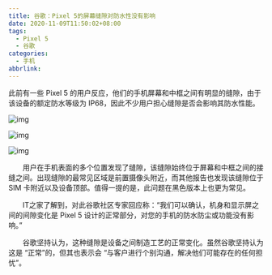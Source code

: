 ```yaml
---
title: 谷歌：Pixel 5的屏幕缝隙对防水性没有影响
date: 2020-11-09T11:50:02+08:00
tags:
  - Pixel 5
  - 谷歌
categories:
  - 手机
abbrlink:
---
```


此前有一些 Pixel 5 的用户反应，他们的手机屏幕和中框之间有明显的缝隙，由于该设备的额定防水等级为 IP68，因此不少用户担心缝隙是否会影响其防水性能。

![img](https://cdn.jsdelivr.net/gh/yakeing/Documentation@main/Hexo/images/6552-kcieywa2872274.jpg)

![img](https://cdn.jsdelivr.net/gh/yakeing/Documentation@main/Hexo/images/00f2-kcieywa2872273.jpg)

![img](https://cdn.jsdelivr.net/gh/yakeing/Documentation@main/Hexo/images/2f90-kcieywa2872334.jpg)

　　用户在手机表面的多个位置发现了缝隙，该缝隙始终位于屏幕和中框之间的接缝之间。出现缝隙的最常见区域是前置摄像头附近，而其他报告也发现该缝隙位于 SIM 卡附近以及设备顶部。值得一提的是，此问题在黑色版本上也更为常见。

　　IT之家了解到，对此谷歌社区专家回应称：“我们可以确认，机身和显示屏之间的间隙变化是 Pixel 5 设计的正常部分，对您的手机的防水防尘或功能没有影响。”

　　谷歌坚持认为，这种缝隙是设备之间制造工艺的正常变化。虽然谷歌坚持认为这是 “正常”的，但其也表示会 “与客户进行个别沟通，解决他们可能存在的任何担忧”。